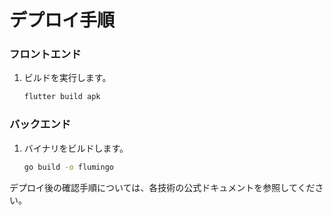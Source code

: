 # デプロイ手順

### フロントエンド
1. ビルドを実行します。
    ```bash
    flutter build apk
    ```

### バックエンド
1. バイナリをビルドします。
    ```bash
    go build -o flumingo
    ```

デプロイ後の確認手順については、各技術の公式ドキュメントを参照してください。
